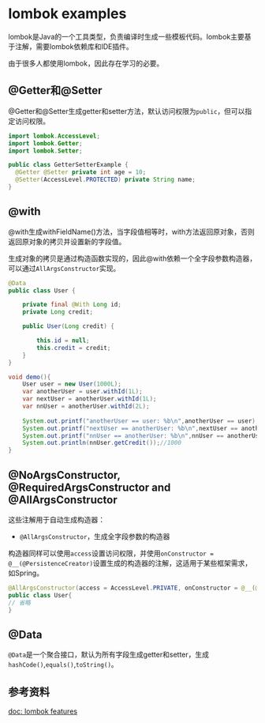 # lombok examples

lombok是Java的一个工具类型，负责编译时生成一些模板代码。lombok主要基于注解，需要lombok依赖库和IDE插件。

由于很多人都使用lombok，因此存在学习的必要。

## @Getter和@Setter

@Getter和@Setter生成getter和setter方法，默认访问权限为`public`，但可以指定访问权限。

```java
import lombok.AccessLevel;
import lombok.Getter;
import lombok.Setter;

public class GetterSetterExample {
  @Getter @Setter private int age = 10;
  @Setter(AccessLevel.PROTECTED) private String name;
}
```
## @with

@with生成withFieldName()方法，当字段值相等时，with方法返回原对象，否则返回原对象的拷贝并设置新的字段值。

生成对象的拷贝是通过构造函数实现的，因此@with依赖一个全字段参数构造器，可以通过`AllArgsConstructor`实现。

```java
@Data
public class User {

    private final @With Long id;
    private Long credit;

    public User(Long credit) {

        this.id = null;
        this.credit = credit;
    }
}

void demo(){
	User user = new User(1000L);  
	var anotherUser = user.withId(1L);  
	var nextUser = anotherUser.withId(1L);  
	var nnUser = anotherUser.withId(2L);  
	  
	System.out.printf("anotherUser == user: %b\n",anotherUser == user);  //false
	System.out.printf("nextUser == anotherUser: %b\n",nextUser == anotherUser);  //true
	System.out.printf("nnUser == anotherUser: %b\n",nnUser == anotherUser);  //false
	System.out.println(nnUser.getCredit());//1000
}
```

## @NoArgsConstructor, @RequiredArgsConstructor and @AllArgsConstructor

这些注解用于自动生成构造器：

- `@AllArgsConstructor`，生成全字段参数的构造器

构造器同样可以使用`access`设置访问权限，并使用`onConstructor = @__(@PersistenceCreator)`设置生成的构造器的注解，这适用于某些框架需求，如Spring。

```java
@AllArgsConstructor(access = AccessLevel.PRIVATE, onConstructor = @__(@PersistenceCreator))
public class User{
// 省略
}
```

## @Data

`@Data`是一个聚合接口，默认为所有字段生成getter和setter，生成`hashCode()`,`equals()`,`toString()`。
## 参考资料

[doc: lombok features](https://projectlombok.org/features/)